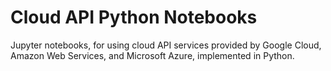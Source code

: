 # Cloud API Python Notebooks
Jupyter notebooks, for using cloud API services provided by Google Cloud, Amazon Web Services, and Microsoft Azure, implemented in Python.
